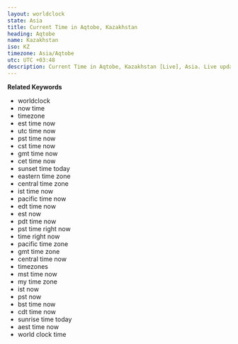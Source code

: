 ```yaml
---
layout: worldclock
state: Asia
title: Current Time in Aqtobe, Kazakhstan
heading: Aqtobe
name: Kazakhstan
iso: KZ
timezone: Asia/Aqtobe
utc: UTC +03:48
description: Current Time in Aqtobe, Kazakhstan [Live], Asia. Live update now time in Aqtobe, timezone Asia/Aqtobe, UTC +03:48, Country ISO code & Current Local Time.
---
```



  **Related Keywords**

  <ul class='relatedKeyword'>
    <li>worldclock</li>
    <li>now time</li>
    <li>timezone</li>
    <li>est time now</li>
    <li>utc time now</li>
    <li>pst time now</li>
    <li>cst time now</li>
    <li>gmt time now</li>
    <li>cet time now</li>
    <li>sunset time today</li>
    <li>eastern time zone</li>
    <li>central time zone</li>
    <li>ist time now</li>
    <li>pacific time now</li>
    <li>edt time now</li>
    <li>est now</li>
    <li>pdt time now</li>
    <li>pst time right now</li>
    <li>time right now</li>
    <li>pacific time zone</li>
    <li>gmt time zone</li>
	  <li>central time now</li>
	  <li>timezones</li>
	  <li>mst time now</li>
	  <li>my time zone</li>
	  <li>ist now</li>
	  <li>pst now</li>
	  <li>bst time now</li>
	  <li>cdt time now</li>
	  <li>sunrise time today</li>
	  <li>aest time now</li>
    <li>world clock time</li>
  </ul>
  